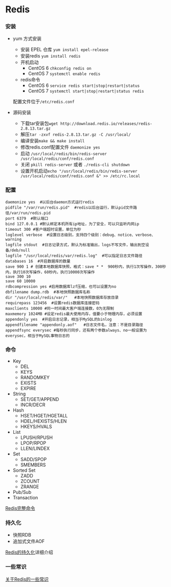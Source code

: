 # Redis

### 安装

- yum 方式安装
	- 安装 EPEL 仓库 `yum install epel-release`
	- 安装redis `yum install redis`
	- 开机启动
		- CentOS 6 `chkconfig redis on`
		- CentOS 7 `systemctl enable redis`
	- redis命令
		- CentOS 6 `service redis start|stop|restart|status`
		- CentOS 7 `systemctl start|stop|restart|status redis`
	
	配置文件位于`/etc/redis.conf`
	
- 源码安装
	- 下载tar安装包`wget http://download.redis.io/releases/redis-2.8.13.tar.gz`
	- 解压`tar -zxvf redis-2.8.13.tar.gz -C /usr/local/`
	- 编译安装`make && make install`
	- 修改redis.conf配置文件 `daemonize yes`
	- 启动 `/usr/local/redis/bin/redis-server /usr/local/redis/conf/redis.conf`
	- 关闭 `pkill redis-server` 或者 `./redis-cli shutdown`
	- 设置开机启动`echo "/usr/local/redis/bin/redis-server /usr/local/redis/conf/redis.conf &" >> /etc/rc.local`

### 配置

```shell
daemonize yes  #以后台daemon方式运行redis
pidfile "/var/run/redis.pid"  #redis以后台运行，默认pid文件路径/var/run/redis.pid
port 6379  #默认端口
bind 127.0.0.1 #默认绑定本机所有ip地址，为了安全，可以只监听内网ip
timeout 300 #客户端超时设置，单位为秒
loglevel verbose  #设置日志级别，支持四个级别：debug、notice、verbose、warning
logfile stdout  #日志记录方式，默认为标准输出，logs不写文件，输出到空设备/deb/null
logfile "/usr/local/redis/var/redis.log"  #可以指定日志文件路径
databases 16  #开启数据库的数量
save 900 1 # 创建本地数据库快照，格式：save * *  900秒内，执行1次写操作，300秒内，执行10次写操作，60秒内，执行10000次写操作
save 300 10
save 60 10000
rdbcompression yes #启用数据库lzf压缩，也可以设置为no
dbfilename dump.rdb  #本地快照数据库名称
dir "/usr/local/redis/var/"   #本地快照数据库存放目录
requirepass 123456  #设置redis数据库连接密码
maxclients 10000 #同一时间最大客户端连接数，0为无限制
maxmemory 1024MB #设定redis最大使用内存，值要小于物理内存，必须设置
appendonly yes  #开启日志记录，相当于MySQL的binlog
appendfilename "appendonly.aof"   #日志文件名，注意：不是目录路径
appendfsync everysec #每秒执行同步，还有两个参数always、no一般设置为everysec，相当于MySQL事物日志的
```

### 命令

- Key
	- DEL
	- KEYS
	- RANDOMKEY
	- EXISTS
	- EXPIRE
- String
	- SET/GET/APPEND
	- INCR/DECR
- Hash
	- HSET/HGET/HGETALL
	- HDEL/HEXISTS/HLEN
	- HKEYS/HVALS
- List
	- LPUSH/RPUSH
	- LPOP/RPOP
	- LLEN/LINDEX
- Set
	- SADD/SPOP
	- SMEMBERS
- Sorted Set
	- ZADD
	- ZCOUNT
	- ZRANGE
- Pub/Sub
- Transaction

[Redis完整命令](http://redis.readthedocs.org/en/2.6/)

### 持久化

- 快照RDB
- 追加式文件AOF

[Redis的持久化](https://segmentfault.com/a/1190000002906345)详细介绍

### 一些常识

[关于Redis的一些常识](http://www.searchdatabase.com.cn/showcontent_70423.htm)